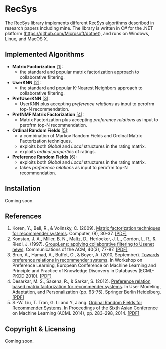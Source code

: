 # RecSys

The RecSys library implements different RecSys algorithms described in research papers including mine. The library is written in C# for the .NET platform (https://github.com/Microsoft/dotnet), and runs on Windows, Linux, and MacOS X.

Implemented Algorithms
----------------------
  - **Matrix Factorization** [[1]](#1): 
    - the standard and popular matrix factorization approach to collaborative filtering.
  - **UserKNN** [[2]](#2): 
    - the standard and popular K-Nearest Neighbors approach to collaborative filtering.
  - **PrefUserKNN** [[3]](#3):
    - UserKNN plus accepting *preference relations* as input to perofrm top-N recommendation.
  - **PrefNMF Matrix Factorization** [[4]](#4):
    - Matrix Factorization plus accepting *preference relations* as input to perofrm top-N recommendation.
  - **Ordinal Random Fields** [[5]](#5):
    - a combination of Markov Random Fields and Ordinal Matrix Factorization techniques.
    - exploits both *Global* and *Local* structures in the rating matrix.
    - exploits *ordinal properties* of ratings.
  - **Preference Random Fields** [[6]](#6):
    - exploits both *Global* and *Local* structures in the rating matrix.
    - takes *preference relations* as input to perofrm top-N recommendation.
  
  
Installation
-------------
Coming soon.



References
----------
  
 1. Koren, Y., Bell, R., & Volinsky, C. (2009). [Matrix factorization techniques for recommender systems](http://dx.doi.org/10.1109/MC.2009.263). Computer, (8), 30-37. [[PDF]](http://www2.research.att.com/~volinsky/papers/ieeecomputer.pdf)
 2. Konstan, J. A., Miller, B. N., Maltz, D., Herlocker, J. L., Gordon, L. R., & Riedl, J. (1997). [GroupLens: applying collaborative filtering to Usenet news](http://dx.doi.org/10.1145/245108.245126). Communications of the ACM, 40(3), 77-87. [[PDF]](https://www.ischool.utexas.edu/~i385q/readings/konstan_1997.pdf)
 3. Brun, A., Hamad, A., Buffet, O., & Boyer, A. (2010, September). [Towards preference relations in recommender systems](http://www.ke.tu-darmstadt.de/events/PL-10/papers/1-Brun.pdf). In Workshop on Preference Learning, European Conference on Machine Learning and Principle and Practice of Knowledge Discovery in Databases (ECML-PKDD 2010). [[PDF]](http://www.ke.tu-darmstadt.de/events/PL-10/papers/1-Brun.pdf)
 4. Desarkar, M. S., Saxena, R., & Sarkar, S. (2012). [Preference relation based matrix factorization for recommender systems](http://dx.doi.org/10.1007/978-3-642-31454-4_6). In User Modeling, Adaptation, and Personalization (pp. 63-75). Springer Berlin Heidelberg. [[PDF]](http://www.researchgate.net/profile/Sudeshna_Sarkar2/publication/241770977_Preference_relation_based_matrix_factorization_for_recommender_systems/links/0deec53606e7ad7334000000.pdf)
 5. S.-W. Liu, T. Tran, G. Li and Y, Jiang. [Ordinal Random Fields for Recommender Systems](http://www.jmlr.org/proceedings/papers/v39/liu14.html). In Proceedings of the Sixth Asian Conference on Machine Learning (ACML 2014), pp. 283–298, 2014. [[PDF]](http://prada-research.net/~truyen/papers/liu2014ordinal.pdf)

  


Copyright & Licensing
---------------------
Coming soon.

